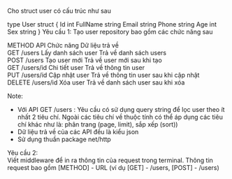 Cho struct user có cấu trúc như sau

type User struct {
    Id int
    FullName string
    Email string
    Phone string
    Age int
    Sex string
}
Yêu cầu 1: Tạo user repository bao gồm các chức năng sau

METHOD	API	Chức năng	Dữ liệu trả về  
GET	/users	Lấy danh sách user	Trả về danh sách users  
POST	/users	Tạo user mới	Trả về user mới sau khi tạo  
GET	/users/id	Chi tiết user	Trả về thông tin user  
PUT	/users/id	Cập nhật user	Trả về thông tin user sau khi cập nhật  
DELETE	/users/id	Xóa user	Trả về danh sách user sau khi xóa  

Note:

- Với API GET /users : Yêu cầu có sử dụng query string để lọc user theo ít nhất 2 tiêu chí. Ngoài các tiêu chí về thuộc tính có thể áp dụng các tiêu chí khác như là: phân trang (page, limit), sắp xếp (sort))
- Dữ liệu trả về của các API đều là kiểu json
- Sử dụng thuần package net/http

Yêu cầu 2:  
Viết middleware để in ra thông tin của request trong terminal. Thông tin request bao gồm [METHOD] - URL (ví dụ [GET] - /users, [POST] - /users)